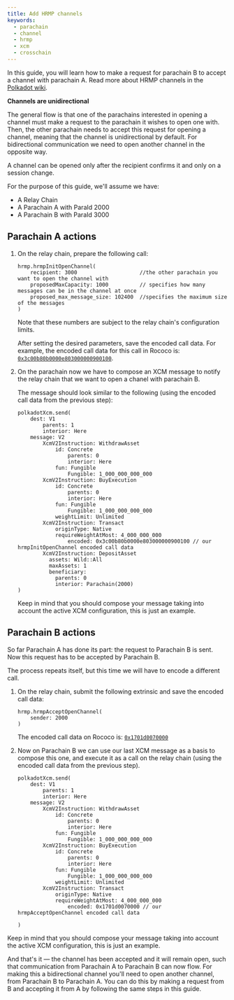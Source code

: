 ```yaml
---
title: Add HRMP channels
keywords:
  - parachain
  - channel
  - hrmp
  - xcm
  - crosschain
---
```


In this guide, you will learn how to make a request for parachain B to accept a channel with parachain A.
Read more about HRMP channels in the [Polkadot wiki](https://wiki.polkadot.network/docs/build-hrmp-channels).

**Channels are unidirectional**

The general flow is that one of the parachains interested in opening a channel must make a request to the parachain it wishes to open one with.
Then, the other parachain needs to accept this request for opening a channel, meaning that the channel is unidirectional by default.
For bidirectional communication we need to open another channel in the opposite way.

A channel can be opened only after the recipient confirms it and only on a session change.

For the purpose of this guide, we'll assume we have:

- A Relay Chain
- A Parachain A with ParaId 2000
- A Parachain B with ParaId 3000

## Parachain A actions

1. On the relay chain, prepare the following call:

   ```
   hrmp.hrmpInitOpenChannel(
       recipient: 3000                    //the other parachain you want to open the channel with
       proposedMaxCapacity: 1000          // specifies how many messages can be in the channel at once
       proposed_max_message_size: 102400  //specifies the maximum size of the messages
   )
   ```

   Note that these numbers are subject to the relay chain's configuration limits.

   After setting the desired parameters, save the encoded call data.
   For example, the encoded call data for this call in Rococo is: [`0x3c00b80b0000e803000000900100`](https://polkadot.js.org/apps/?rpc=wss%3A%2F%2Frococo-rpc.polkadot.io#/extrinsics/decode/0x3c00b80b0000e803000000900100).

1. On the parachain now we have to compose an XCM message to notify the relay chain that we want to open a chanel with parachain B.

   The message should look similar to the following (using the encoded call data from the previous step):

   ```
   polkadotXcm.send(
       dest: V1
           parents: 1
           interior: Here
       message: V2
           XcmV2Instruction: WithdrawAsset
               id: Concrete
                   parents: 0
                   interior: Here
               fun: Fungible
                   Fungible: 1_000_000_000_000
           XcmV2Instruction: BuyExecution
               id: Concrete
                   parents: 0
                   interior: Here
               fun: Fungible
                   Fungible: 1_000_000_000_000
               weightLimit: Unlimited
           XcmV2Instruction: Transact
               originType: Native
               requireWeightAtMost: 4_000_000_000
                   encoded: 0x3c00b80b0000e803000000900100 // our hrmpInitOpenChannel encoded call data
           XcmV2Instruction: DepositAsset
             assets: Wild::All
             maxAssets: 1
             beneficiary:
               parents: 0
               interior: Parachain(2000)           
   )
   ```

   Keep in mind that you should compose your message taking into account the active XCM configuration, this is just an example.

## Parachain B actions

So far Parachain A has done its part: the request to Parachain B is sent.
Now this request has to be accepted by Parachain B.

The process repeats itself, but this time we will have to encode a different call.

1. On the relay chain, submit the following extrinsic and save the encoded call data:

   ```
   hrmp.hrmpAcceptOpenChannel(
       sender: 2000
   )
   ```

   The encoded call data on Rococo is: [`0x1701d0070000`](https://polkadot.js.org/apps/?rpc=wss%3A%2F%2Frococo-rpc.polkadot.io#/extrinsics/decode/0x1701d0070000)

1. Now on Parachain B we can use our last XCM message as a basis to compose this one, and execute it as a call on the relay chain (using the encoded call data from the previous step).

   ```
   polkadotXcm.send(
       dest: V1
           parents: 1
           interior: Here
       message: V2
           XcmV2Instruction: WithdrawAsset
               id: Concrete
                   parents: 0
                   interior: Here
               fun: Fungible
                   Fungible: 1_000_000_000_000
           XcmV2Instruction: BuyExecution
               id: Concrete
                   parents: 0
                   interior: Here
               fun: Fungible
                   Fungible: 1_000_000_000_000
               weightLimit: Unlimited
           XcmV2Instruction: Transact
               originType: Native
               requireWeightAtMost: 4_000_000_000
                   encoded: 0x1701d0070000 // our hrmpAcceptOpenChannel encoded call data

   )
   ```

Keep in mind that you should compose your message taking into account the active XCM configuration, this is just an example.

And that's it &mdash; the channel has been accepted and it will remain open, such that communication from Parachain A to Parachain B can now flow.
For making this a bidirectional channel you'll need to open another channel, from Parachain B to Parachain A.
You can do this by making a request from B and accepting it from A by following the same steps in this guide.

